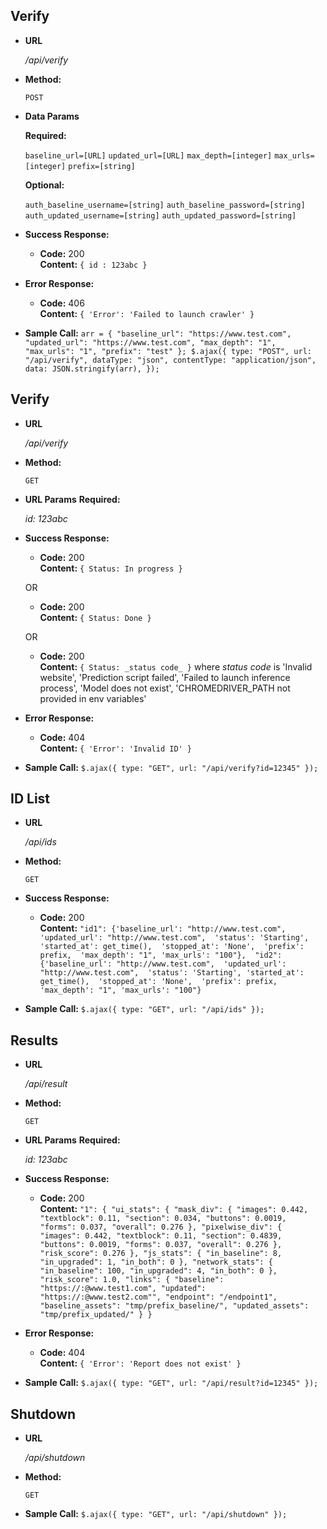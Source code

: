 **Verify**
----

* **URL**

  _/api/verify_

* **Method:**

  `POST`

 
* **Data Params**

   **Required:**
 
   `baseline_url=[URL]`
   `updated_url=[URL]`
   `max_depth=[integer]`
   `max_urls=[integer]`
   `prefix=[string]`

   **Optional:**
 
   `auth_baseline_username=[string]`
   `auth_baseline_password=[string]`
   `auth_updated_username=[string]`
   `auth_updated_password=[string]`

* **Success Response:**
  
  * **Code:** 200 <br />
    **Content:** `{ id : 123abc }`
 
* **Error Response:**

  * **Code:** 406 <br />
    **Content:** `{ 'Error': 'Failed to launch crawler' }`

* **Sample Call:**
  `
    arr = {
      "baseline_url": "https://www.test.com",
      "updated_url": "https://www.test.com",
      "max_depth": "1",
      "max_urls": "1",
      "prefix": "test"
    };
    $.ajax({
        type: "POST",
        url: "/api/verify",
        dataType: "json",
        contentType: "application/json",
        data: JSON.stringify(arr),
    });
  `

**Verify**
----

* **URL**

  _/api/verify_

* **Method:**

  `GET`

 
* **URL Params**
    **Required:**

    _id: 123abc_

* **Success Response:**
  
  * **Code:** 200 <br />
    **Content:** `{ Status: In progress }`
  
  OR 

  * **Code:** 200 <br />
    **Content:** `{ Status: Done }`

  OR

  * **Code:** 200 <br />
    **Content:** `{ Status: _status code_ }`
    where _status code_ is 
      'Invalid website',
      'Prediction script failed',
      'Failed to launch inference process',
      'Model does not exist',
      'CHROMEDRIVER_PATH not provided in env variables'

* **Error Response:**

  * **Code:** 404 <br />
    **Content:** `{ 'Error': 'Invalid ID' }`

* **Sample Call:**
  `
    $.ajax({
        type: "GET",
        url: "/api/verify?id=12345"
    });
  `

**ID List**
----

* **URL**

  _/api/ids_

* **Method:**

  `GET`

* **Success Response:**
  
  * **Code:** 200 <br />
    **Content:** `"id1": {'baseline_url': "http://www.test.com", 
                   'updated_url': "http://www.test.com", 
                   'status': 'Starting',
                   'started_at': get_time(), 
                   'stopped_at': 'None', 
                   'prefix': prefix, 
                   'max_depth': "1",
                   'max_urls': "100"}, 
                   "id2": {'baseline_url': "http://www.test.com", 
                   'updated_url': "http://www.test.com", 
                   'status': 'Starting',
                   'started_at': get_time(), 
                   'stopped_at': 'None', 
                   'prefix': prefix, 
                   'max_depth': "1",
                   'max_urls': "100"}`

* **Sample Call:**
  `
    $.ajax({
        type: "GET",
        url: "/api/ids"
    });
  `

**Results**
----

* **URL**

  _/api/result_

* **Method:**

  `GET`

 
* **URL Params**
    **Required:**

    _id: 123abc_

* **Success Response:**
  
  * **Code:** 200 <br />
    **Content:** `"1": {
        "ui_stats": {
            "mask_div": {
                "images": 0.442,
                "textblock": 0.11,
                "section": 0.034,
                "buttons": 0.0019,
                "forms": 0.037,
                "overall": 0.276
            },
            "pixelwise_div": {
                "images": 0.442,
                "textblock": 0.11,
                "section": 0.4839,
                "buttons": 0.0019,
                "forms": 0.037,
                "overall": 0.276
            },
            "risk_score": 0.276
        },
        "js_stats": {
            "in_baseline": 8,
            "in_upgraded": 1,
            "in_both": 0
        },
        "network_stats": {
            "in_baseline": 100,
            "in_upgraded": 4,
            "in_both": 0
        },
        "risk_score": 1.0,
        "links": {
            "baseline": "https://:@www.test1.com",
            "updated": "https://:@www.test2.com"",
            "endpoint": "/endpoint1",
            "baseline_assets": "tmp/prefix_baseline/",
            "updated_assets": "tmp/prefix_updated/"
        }
    }`

* **Error Response:**

  * **Code:** 404 <br />
    **Content:** `{ 'Error': 'Report does not exist' }`

* **Sample Call:**
  `
    $.ajax({
        type: "GET",
        url: "/api/result?id=12345"
    });
  `


**Shutdown**
----

* **URL**

  _/api/shutdown_

* **Method:**

  `GET`

* **Sample Call:**
  `
    $.ajax({
        type: "GET",
        url: "/api/shutdown"
    });
  `

